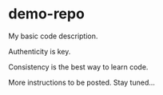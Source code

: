 # demo-repo

My basic code description. 

Authenticity is key. 

Consistency is the best way to learn code. 

More instructions to be posted. Stay tuned...

